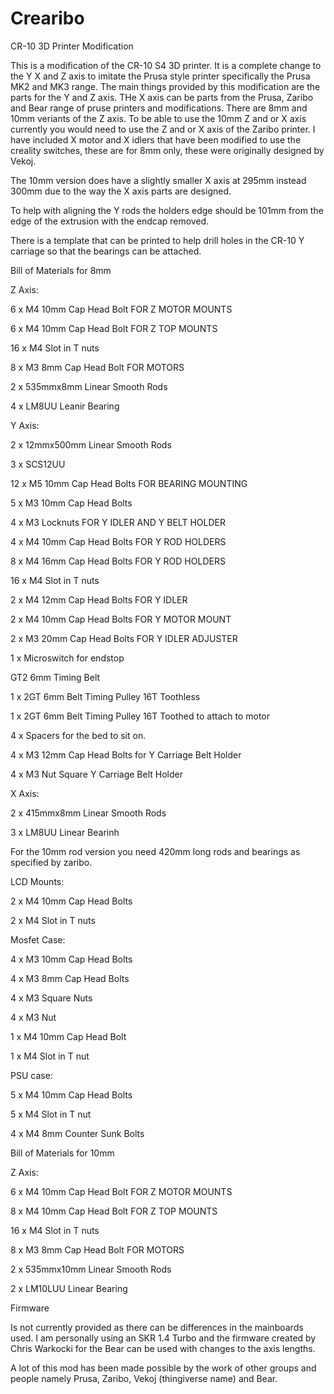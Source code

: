 # Crearibo

CR-10 3D Printer Modification

This is a modification of the CR-10 S4 3D printer. It is a complete change to the Y X and Z axis to imitate the Prusa style printer specifically the Prusa MK2 and MK3 range. The main things provided by this modification are the parts for the Y and Z axis. THe X axis can be parts from the Prusa, Zaribo and Bear range of pruse printers and modifications. There are 8mm and 10mm veriants of the Z axis. To be able to use the 10mm Z and or X axis currently you would need to use the Z and or X axis of the Zaribo printer. I have included X motor and X idlers that have been modified to use the creality switches, these are for 8mm only, these were originally designed by Vekoj. 

The 10mm version does have a slightly smaller X axis at 295mm instead 300mm due to the way the X axis parts are designed.

To help with aligning the Y rods the holders edge should be 101mm from the edge of the extrusion with the endcap removed.

There is a template that can be printed to help drill holes in the CR-10 Y carriage so that the bearings can be attached.

Bill of Materials for 8mm


Z Axis:

6 x M4 10mm Cap Head Bolt FOR Z MOTOR MOUNTS

6 x M4 10mm Cap Head Bolt FOR Z TOP MOUNTS

16 x M4 Slot in T nuts

8 x M3 8mm Cap Head Bolt FOR MOTORS

2 x 535mmx8mm Linear Smooth Rods

4 x LM8UU Leanir Bearing


Y Axis:

2 x 12mmx500mm Linear Smooth Rods

3 x SCS12UU

12 x M5 10mm Cap Head Bolts FOR BEARING MOUNTING

5 x M3 10mm Cap Head Bolts

4 x M3 Locknuts FOR Y IDLER AND Y BELT HOLDER

4 x M4 10mm Cap Head Bolts FOR Y ROD HOLDERS

8 x M4 16mm Cap Head Bolts FOR Y ROD HOLDERS

16 x M4 Slot in T nuts

2 x M4 12mm Cap Head Bolts FOR Y IDLER

2 x M4 10mm Cap Head Bolts FOR Y MOTOR MOUNT

2 x M3 20mm Cap Head Bolts FOR Y IDLER ADJUSTER

1 x Microswitch for endstop

GT2 6mm Timing Belt

1 x 2GT 6mm Belt Timing Pulley 16T Toothless

1 x 2GT 6mm Belt Timing Pulley 16T Toothed to attach to motor

4 x Spacers for the bed to sit on.

4 x M3 12mm Cap Head Bolts for Y Carriage Belt Holder

4 x M3 Nut Square Y Carriage Belt Holder



X Axis:

2 x 415mmx8mm Linear Smooth Rods

3 x LM8UU Linear Bearinh

For the 10mm rod version you need 420mm long rods and bearings as specified by zaribo.


LCD Mounts:

2 x M4 10mm Cap Head Bolts

2 x M4 Slot in T nuts

Mosfet Case:

4 x M3 10mm Cap Head Bolts

4 x M3 8mm Cap Head Bolts

4 x M3 Square Nuts

4 x M3 Nut

1 x M4 10mm Cap Head Bolt

1 x M4 Slot in T nut


PSU case:

5 x M4 10mm Cap Head Bolts

5 x M4 Slot in T nut

4 x M4 8mm Counter Sunk Bolts


Bill of Materials for 10mm


Z Axis:

6 x M4 10mm Cap Head Bolt FOR Z MOTOR MOUNTS

8 x M4 10mm Cap Head Bolt FOR Z TOP MOUNTS

16 x M4 Slot in T nuts

8 x M3 8mm Cap Head Bolt FOR MOTORS

2 x 535mmx10mm Linear Smooth Rods

2 x LM10LUU Linear Bearing


Firmware

Is not currently provided as there can be differences in the mainboards used. I am personally using an SKR 1.4 Turbo and the firmware created by Chris Warkocki for the Bear can be used with changes to the axis lengths.

A lot of this mod has been made possible by the work of other groups and people namely Prusa, Zaribo, Vekoj (thingiverse name) and Bear.
